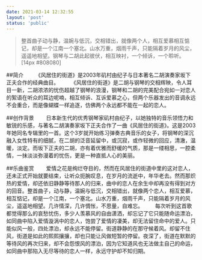 ```yaml
---
date: 2021-03-14 12:32:55
layout: 'post'
status: 'public'
---
```

<audio src="https://inz.oss-cn-beijing.aliyuncs.com/Audios/320kbit/%E9%A2%A8%E3%81%AE%E4%BD%8F%E3%82%80%E8%A1%97%20-%20%E7%A3%AF%E6%9D%91%E7%94%B1%E7%B4%80%E5%AD%90.mp3" autoplay></audio>

> 整首曲子动与静，温婉与低沉，交相错出，就像两个人，相互爱慕相互惦记，却是一个江南一个塞北。山水万重，烟雨千声，只能隔着岁月的风尘，遥遥地相望。钢琴与二胡此起彼伏，相互映衬，一个倾诉，一个聆听。[14px #808080]

##简介
&emsp;&emsp;《风居住的街道》是2003年矶村由纪子与日本著名二胡演奏家坂下正夫合作的经典曲目。
&emsp;&emsp;《风居住的街道》是二胡与钢琴的交相辉映，令人耳目一新，二胡浓浓的忧伤超越了钢琴的浪漫，钢琴和二胡的完美配合宛如一对恋人的絮语在听众的耳边呢喃，相互倾诉、互诉爱慕之心，但两个乐器发出的音调永远不会重合，而是像蝴蝶一样追逐，仿佛两个永远都不能在一起的恋人。

##创作背景
&emsp;&emsp;日本新生代的优秀钢琴家矶村由纪子，以她独特的音乐领悟力和敏锐的乐感，与著名二胡演奏家坂下正夫合作了一曲《风居住的街道》。这是2003年她同名专辑里的一首。这个3岁就开始练习弹奏古典音乐的女子，将钢琴的深沉融入女性特有的细腻，在二胡的泛音延留中，或沉寂，或作轻微的回应，清澈，温暖，淡定。而坂下正夫的二胡，亦有着优雅而舒缓的气质，那是一缕相思，一腔柔情，一抹淡淡弥漫着的忧伤，更是一种直抵人心的美丽。

##乐曲鉴赏
&emsp;&emsp;爱情之花是绚烂夺目的，然而在风居住的街道中里的这对恋人，还未正式开始就要结束，让听众扼腕叹息，在岁月的流逝中，年华老去。然而那炽热的爱情，却还依旧静静等待那人的归来，曲中的恋人在余生中却再没有得到对方的回音。整首曲子，动与静，温婉与低沉，交相错出，就像两个恋人，相互爱慕，相互惦记，却是一个江南，一个塞北。山水万重，烟雨千声，只能隔着岁月的风尘，遥遥地相望。几许情深，几许惆怅，不思量，自难忘。
&emsp;&emsp;每次听到这首歌都觉得那么的哀愁忧伤，多少人羡慕风的自由潇洒，却忘记了它只能随命运漂泊，如同曲中陷入爱情漩涡中的恋人，饱尝了爱情的凄美，却无法留住命中的爱人。只能似风一般，四处漂泊，却永远不能停留。街道静静的在那守候着风。却留不住风，街道是如此的熙熙攘攘，却也只能让风做短暂的停留。夜深了，街道在默默的等待风的再次归来，却不会怨恨风的漂泊，因为它知道风也无法做主自己的命运，如同曲中那陷入无尽等待的恋人一样，永远守护却不知归期。
